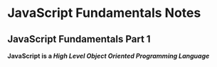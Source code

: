 # JavaScript Fundamentals Notes

## JavaScript Fundamentals Part 1

**JavaScript is a _High Level Object Oriented Programming Language_**

